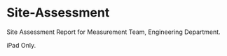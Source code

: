 # Site-Assessment

Site Assessment Report for Measurement Team, Engineering Department.

iPad Only.
